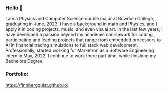 ### Hello 👋

I am a Physics and Computer Science double major at Bowdoin College, graduating in June, 2023. I have a background in math and Physics, and I apply it in coding projects, music, and even visual art. In the last few years, I have developed a passion beyond my academic coursework for coding, participating and leading projects that range from embedded processors to AI in financial trading simulations to full stack web development. Professionally, started working  for Marketron as a Software Engineering intern in May, 2022. I continue to work there part time, while finishing my Bachelors Degree. 

### Portfolio:
https://finnbergquist.github.io/
